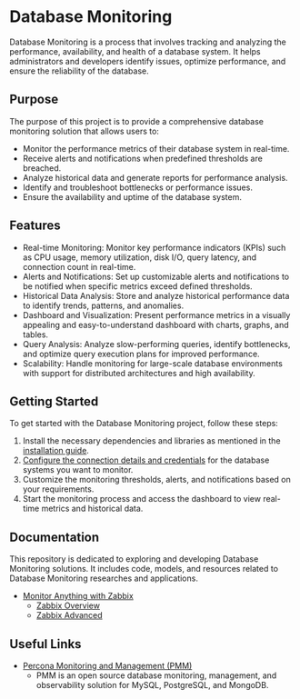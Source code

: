 # Database Monitoring

Database Monitoring is a process that involves tracking and analyzing the performance, availability, and health of a database system. It helps administrators and developers identify issues, optimize performance, and ensure the reliability of the database.

## Purpose

The purpose of this project is to provide a comprehensive database monitoring solution that allows users to:

- Monitor the performance metrics of their database system in real-time.
- Receive alerts and notifications when predefined thresholds are breached.
- Analyze historical data and generate reports for performance analysis.
- Identify and troubleshoot bottlenecks or performance issues.
- Ensure the availability and uptime of the database system.

## Features

- Real-time Monitoring: Monitor key performance indicators (KPIs) such as CPU usage, memory utilization, disk I/O, query latency, and connection count in real-time.
- Alerts and Notifications: Set up customizable alerts and notifications to be notified when specific metrics exceed defined thresholds.
- Historical Data Analysis: Store and analyze historical performance data to identify trends, patterns, and anomalies.
- Dashboard and Visualization: Present performance metrics in a visually appealing and easy-to-understand dashboard with charts, graphs, and tables.
- Query Analysis: Analyze slow-performing queries, identify bottlenecks, and optimize query execution plans for improved performance.
- Scalability: Handle monitoring for large-scale database environments with support for distributed architectures and high availability.

## Getting Started

To get started with the Database Monitoring project, follow these steps:

1. Install the necessary dependencies and libraries as mentioned in the [installation guide](https://github.com/OsmanKAYI/osmankayi.com/blob/43195437d2ab7a5d06a99f3d2eabed2235a23854/linux/setup.necessary.features.on.linux.md#L396).
2. [Configure the connection details and credentials](https://github.com/OsmanKAYI/osmankayi.com/blob/43195437d2ab7a5d06a99f3d2eabed2235a23854/linux/setup.necessary.features.on.linux.md#L413) for the database systems you want to monitor.
3. Customize the monitoring thresholds, alerts, and notifications based on your requirements.
4. Start the monitoring process and access the dashboard to view real-time metrics and historical data.

## Documentation

This repository is dedicated to exploring and developing Database Monitoring solutions. It includes code, models, and resources related to Database Monitoring researches and applications.

- [Monitor Anything with Zabbix](./monitoring.with.zabbix.md)
  - [Zabbix Overview](./zabbix.overview.md)
  - [Zabbix Advanced](./zabbix.advanced.md)

## Useful Links

- [Percona Monitoring and Management (PMM)](https://docs.percona.com/percona-monitoring-and-management/index.html)
  - PMM is an open source database monitoring, management, and observability solution for MySQL, PostgreSQL, and MongoDB.
